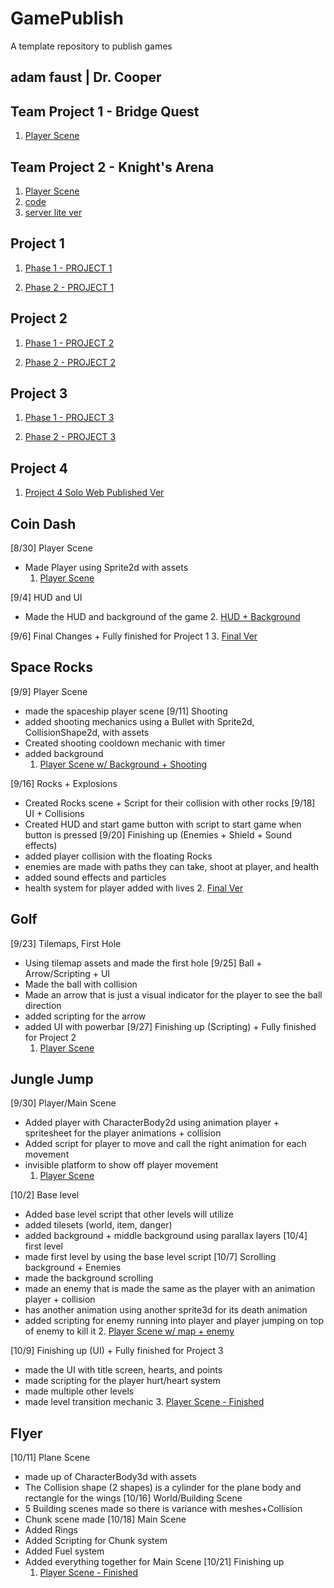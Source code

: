 # GamePublish
A template repository to publish games

## adam faust | Dr. Cooper

## Team Project 1 - Bridge Quest
1. [Player Scene](BridgeQuest/)

## Team Project 2 - Knight's Arena 
1. [Player Scene](tmprj2runnable/)
2. [code](multiplayergame/)
3. [server lite ver](Project4ServerWorking/)

## Project 1 
1. [Phase 1 - PROJECT 1](phase1coindash/)

2. [Phase 2 - PROJECT 1](Phase2Project1/)

## Project 2
1. [Phase 1 - PROJECT 2](phase1Project2/)

2. [Phase 2 - PROJECT 2](Phase2Project2/)

## Project 3
1. [Phase 1 - PROJECT 3](JungleJumpCompleted/)

2. [Phase 2 - PROJECT 3](project3finished/)

## Project 4
1. [Project 4 Solo Web Published Ver](Project4SoloWebPubished/)



## Coin Dash
[8/30] Player Scene
* Made Player using Sprite2d with assets 
    1. [Player Scene](player_scene_08_30_me/)

[9/4] HUD and UI
* Made the HUD and background of the game 
    2. [HUD + Background](Player_Scene_Fin/)

[9/6] Final Changes + Fully finished for Project 1
    3. [Final Ver](phase1coindash/)

## Space Rocks
[9/9] Player Scene
* made the spaceship player scene
[9/11] Shooting
* added shooting mechanics using a Bullet with Sprite2d, CollisionShape2d, with assets
* Created shooting cooldown mechanic with timer
* added background
    1. [Player Scene w/ Background + Shooting](SpaceRocks_09_13/)

[9/16] Rocks + Explosions
* Created Rocks scene + Script for their collision with other rocks
[9/18] UI + Collisions
* Created HUD and start game button with script to start game when button is pressed
[9/20] Finishing up (Enemies + Shield + Sound effects) 
* added player collision with the floating Rocks
* enemies are made with paths they can take, shoot at player, and health
* added sound effects and particles
* health system for player added with lives
    2. [Final Ver](space_rocks_done/)

## Golf
[9/23] Tilemaps, First Hole
* Using tilemap assets and made the first hole 
[9/25] Ball + Arrow/Scripting + UI
* Made the ball with collision
* Made an arrow that is just a visual indicator for the player to see the ball direction
* added scripting for the arrow 
* added UI with powerbar
[9/27] Finishing up (Scripting) + Fully finished for Project 2
    1. [Player Scene](phase1Project2/)

## Jungle Jump
[9/30] Player/Main Scene
* Added player with CharacterBody2d using animation player + spritesheet for the player animations + collision
* Added script for player to move and call the right animation for each movement
* invisible platform to show off player movement
    1. [Player Scene](junglejumpdemo2/)

[10/2] Base level
* Added base level script that other levels will utilize
* added tilesets (world, item, danger)
* added background + middle background using parallax layers
[10/4] first level 
* made first level by using the base level script
[10/7] Scrolling background + Enemies 
* made the background scrolling 
* made an enemy that is made the same as the player with an animation player + collision
* has another animation using another sprite3d for its death animation
* added scripting for enemy running into player and player jumping on top of enemy to kill it
    2. [Player Scene w/ map + enemy](jungle_jump_done/)

[10/9] Finishing up (UI) + Fully finished for Project 3
* made the UI with title screen, hearts, and points
* made scripting for the player hurt/heart system
* made multiple other levels
* made level transition mechanic 
    3. [Player Scene - Finished](JungleJumpCompleted/)

## Flyer
[10/11] Plane Scene
* made up of CharacterBody3d with assets
* The Collision shape (2 shapes) is a cylinder for the plane body and rectangle for the wings 
[10/16] World/Building Scene
* 5 Building scenes made so there is variance with meshes+Collision
* Chunk scene made
[10/18] Main Scene
* Added Rings
* Added Scripting for Chunk system
* Added Fuel system
* Added everything together for Main Scene
[10/21] Finishing up 
    1. [Player Scene - Finished](FlyerProject/)



